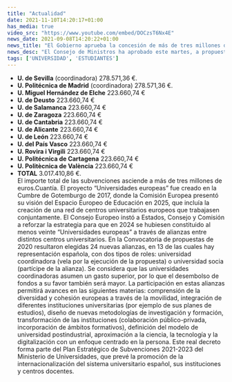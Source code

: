 ```yaml
---
title: "Actualidad"
date: 2021-11-10T14:20:17+01:00
has_media: true
video_src: "https://www.youtube.com/embed/DOCzsT6Nx4E"
news_date: 2021-09-08T14:20:22+01:00
news_title: "El Gobierno aprueba la concesión de más de tres millones de euros a universidades públicas y privadas para el proyecto “Universidades europeas”"
news_desc: "El Consejo de Ministros ha aprobado este martes, a propuesta del Ministerio de Universidades, la concesión de diversas"
tags: ['UNIVERSIDAD', 'ESTUDIANTES']
---
```


- **U. de Sevilla** (coordinadora)
278.571,36 €.  
- **U. Politécnica de Madrid** (coordinadora) 278.571,36 €.  
- **U. Miguel Hernández de Elche** 223.660,74 €
- **U. de Deusto**
223.660,74 €
- **U. de Salamanca**
223.660,74 €
- **U. de Zaragoza**
223.660,74 €
- **U. de Cantabria**
223.660,74 €
- **U. de Alicante**
223.660,74 €
- **U. de León**
223.660,74 €
- **U. del País Vasco**
223.660,74 €
- **U. Rovira i Virgili**
223.660,74 €
- **U. Politécnica de Cartagena**
223.660,74 €
- **U. Politècnica de València**
223.660,74 €
- **TOTAL**
3.017.410,86 €.   
El importe total de las subvenciones asciende a más de tres millones de euros.Cuantía.
El proyecto “Universidades europeas” fue creado en la Cumbre de Gotemburgo de 2017, donde la Comisión Europea presentó su visión del Espacio Europeo de Educación en 2025, que incluía la creación de una red de centros universitarios europeos que trabajasen conjuntamente. El Consejo Europeo instó a Estados, Consejo y Comisión a reforzar la estrategia para que en 2024 se hubiesen constituido al menos veinte “Universidades europeas” a través de alianzas entre distintos centros universitarios. En la Convocatoria de propuestas de 2020 resultaron elegidas 24 nuevas alianzas, en 13 de las cuales hay representación española, con dos tipos de roles: universidad coordinadora (vela por la ejecución de la propuesta) o universidad socia (partícipe de la alianza). Se considera que las universidades coordinadoras asumen un gasto superior, por lo que el desembolso de fondos a su favor también será mayor.
La participación en estas alianzas permitirá avances en las siguientes materias: comprensión de la diversidad y cohesión europeas a través de la movilidad, integración de diferentes instituciones universitarias (por ejemplo de sus planes de estudios), diseño de nuevas metodologías de investigación y formación, transformación de las instituciones (colaboración público-privada, incorporación de ámbitos formativos), definición del modelo de universidad postindustrial, aproximación a la ciencia, la tecnología y la digitalización con un enfoque centrado en la persona.
Este real decreto forma parte del Plan Estratégico de Subvenciones 2021-2023 del Ministerio de Universidades, que prevé la promoción de la internacionalización del sistema universitario español, sus instituciones y centros docentes.